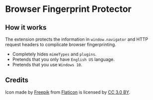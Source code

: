 # Browser Fingerprint Protector

## How it works

The extension protects the information in `window.navigator` and HTTP request headers to complicate browser fingerprinting.

* Completely hides `mimeTypes` and `plugins`.
* Pretends that you only have `English US` language.
* Pretends that you use `Windows 10`.

## Credits

Icon made by [Freepik](http://www.freepik.com) from [Flaticon](https://www.flaticon.com/) is licensed by [CC 3.0 BY](http://creativecommons.org/licenses/by/3.0/).
